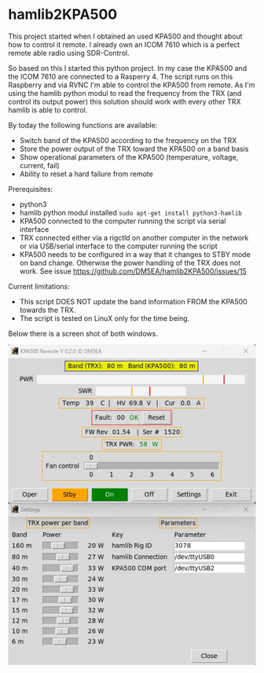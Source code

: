# hamlib2KPA500

This project started when I obtained an used KPA500 and thought about how to control it remote. I already own an ICOM 7610 
which is a perfect remote able radio using SDR-Control.

So based on this I started this python project. In my case the KPA500 and the ICOM 7610 are connected to a Rasperry 4. The script
runs on this Raspberry and via RVNC I'm able to control the KPA500 from remote. As I'm using the hamlib python modul to read the 
frequency from the TRX (and control its output power) this solution should work with every other TRX hamlib is able to control.

By today the following functions are available:
- Switch band of the KPA500 according to the frequency on the TRX
- Store the power output of the TRX toward the KPA500 on a band basis
- Show operational parameters of the KPA500 (temperature, voltage, current, fail)
- Ability to reset a hard failure from remote

Prerequisites:
- python3
- hamlib python modul installed ```sudo apt-get install python3-hamlib```
- KPA500 connected to the computer running the script via serial interface
- TRX connected either via a rigctld on another computer in the network or via USB/serial interface to the computer running the script
- KPA500 needs to be configured in a way that it changes to STBY mode on band change. Otherwise the power handling of the TRX does not work. See issue https://github.com/DM5EA/hamlib2KPA500/issues/15

Current limitations:
- This script DOES NOT update the band information FROM the KPA500 towards the TRX.
- The script is tested on LinuX only for the time being.

Below there is a screen shot of both windows.

![]()<img src=kpa500_remote.0.2.0.jpeg width=550>

